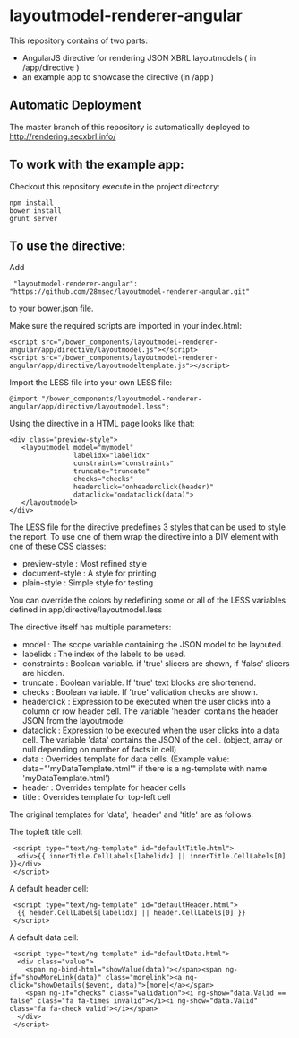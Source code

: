 layoutmodel-renderer-angular
============================

This repository contains of two parts:
* AngularJS directive for rendering JSON XBRL layoutmodels ( in /app/directive )
* an example app to showcase the directive (in /app )

## Automatic Deployment

The master branch of this repository is automatically deployed to
http://rendering.secxbrl.info/

## To work with the example app:

Checkout this repository execute in the project directory:
```
npm install
bower install
grunt server
```

## To use the directive:

Add
```
 "layoutmodel-renderer-angular": "https://github.com/28msec/layoutmodel-renderer-angular.git"
```
to your bower.json file.

Make sure the required scripts are imported in your index.html:
```
<script src="/bower_components/layoutmodel-renderer-angular/app/directive/layoutmodel.js"></script>
<script src="/bower_components/layoutmodel-renderer-angular/app/directive/layoutmodeltemplate.js"></script>
```

Import the LESS file into your own LESS file:
```
@import "/bower_components/layoutmodel-renderer-angular/app/directive/layoutmodel.less";
```

Using the directive in a HTML page looks like that:
```
<div class="preview-style">
   <layoutmodel model="mymodel"
                labelidx="labelidx"
                constraints="constraints"
                truncate="truncate"
                checks="checks"
                headerclick="onheaderclick(header)"
                dataclick="ondataclick(data)">
   </layoutmodel>
</div>
```

The LESS file for the directive predefines 3 styles that can be used to style the report. To use one of them wrap the directive into a DIV element with one of these CSS classes:
* preview-style : Most refined style
* document-style : A style for printing
* plain-style : Simple style for testing

You can override the colors by redefining some or all of the LESS variables defined in app/directive/layoutmodel.less

The directive itself has multiple parameters:
* model : The scope variable containing the JSON model to be layouted.
* labelidx : The index of the labels to be used.
* constraints : Boolean variable. if 'true' slicers are shown, if 'false' slicers are hidden. 
* truncate : Boolean variable. If 'true' text blocks are shortenend.
* checks : Boolean variable. If 'true' validation checks are shown.
* headerclick : Expression to be executed when the user clicks into a column or row header cell. The variable 'header' contains the header JSON from the layoutmodel
* dataclick : Expression to be executed when the user clicks into a data cell. The variable 'data' contains the JSON of the cell. (object, array or null depending on number of facts in cell)
* data : Overrides template for data cells. (Example value: data="'myDataTemplate.html'" if there is a ng-template with name 'myDataTemplate.html')
* header : Overrides template for header cells
* title : Overrides template for top-left cell

The original templates for 'data', 'header' and 'title' are as follows:

The topleft title cell:
```
 <script type="text/ng-template" id="defaultTitle.html">
  <div>{{ innerTitle.CellLabels[labelidx] || innerTitle.CellLabels[0] }}</div>  
 </script>
```
 
A default header cell:
```
 <script type="text/ng-template" id="defaultHeader.html">
  {{ header.CellLabels[labelidx] || header.CellLabels[0] }}           
 </script>
```
 
A default data cell:
```
 <script type="text/ng-template" id="defaultData.html">
  <div class="value">
    <span ng-bind-html="showValue(data)"></span><span ng-if="showMoreLink(data)" class="morelink"><a ng-click="showDetails($event, data)">[more]</a></span>    
    <span ng-if="checks" class="validation"><i ng-show="data.Valid == false" class="fa fa-times invalid"></i><i ng-show="data.Valid" class="fa fa-check valid"></i></span>
  </div>            
 </script>
```
 

